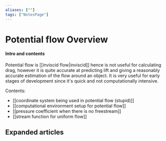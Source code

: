```yaml
---
aliases: [""]
tags: ["NotesPage"]
---
```


# Potential flow Overview

#### Intro and contents
Potential flow is [[inviscid flow|inviscid]] hence is not useful for calculating drag, however it is quite accurate at predicting lift and giving a reasonably accurate estimation of the flow around an object. It is very useful for early stages of development since it's quick and not computationally intensive.

Contents:
- [[coordinate system being used in potential flow (stupid)]]
- [[computational environment setup for potential flow]]
- [[pressure coefficient when there is no freestream]]
- [[stream function for uniform flow]]


## Expanded articles
